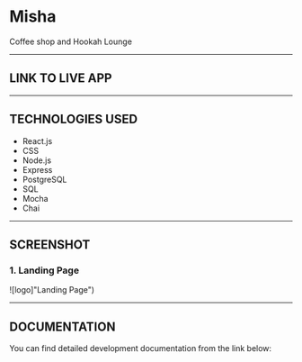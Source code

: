 # Misha 

Coffee shop and Hookah Lounge

* * *

## LINK TO LIVE APP




***

## TECHNOLOGIES USED

* React.js 
* CSS 
* Node.js 
* Express 
* PostgreSQL
* SQL
* Mocha
* Chai


***

## SCREENSHOT

### 1. Landing Page

![logo]"Landing Page")


***

## DOCUMENTATION
You can find detailed development documentation from the link below: